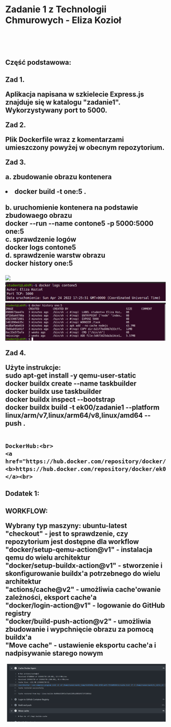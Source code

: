 <h1>Zadanie 1 z Technologii Chmurowych - Eliza Kozioł<h1><br>

<h2>Część podstawowa:<h2>

Zad 1. 

Aplikacja napisana w szkielecie Express.js znajduje się w katalogu "zadanie1". Wykorzystywany port to 5000.<br>

Zad 2.

Plik Dockerfile wraz z komentarzami umieszczony powyżej w obecnym repozytorium. <br>

Zad 3.

a. zbudowanie obrazu kontenera<br>
	<li>docker build -t one:5 . </li><br>
b. uruchomienie kontenera na podstawie zbudowaego obrazu<br>
	docker --run --name contone5 -p 5000:5000 one:5<br>
c. sprawdzenie logów<br>
	docker logs contone5<br>
d. sprawdzenie warstw obrazu<br>
	docker history one:5<br>

<img src="img/okno_przeglądarki.png" />
<img src="img/logi.png" />
<img src="img/warstwy.png" />

Zad 4.

Użyte instrukcje:<br>
	sudo apt-get install -y qemu-user-static<br>
	docker buildx create --name taskbuilder<br>
	docker buildx use taskbuilder<br>
	docker buildx inspect --bootstrap<br>
	docker buildx build -t ek00/zadanie1 --platform linux/arm/v7,linux/arm64/v8,linux/amd64 --push .<br><br>
	
	DockerHub:<br>
	<a href="https://hub.docker.com/repository/docker/ek00/zadanie1"><b>https://hub.docker.com/repository/docker/ek00/zadanie1</b></a><br>

<h2>Dodatek 1:<h2>	

WORKFLOW: <br>

Wybrany typ maszyny: ubuntu-latest<br>
"checkout" - jest to sprawdzenie, czy repozytorium jest dostępne dla workflow<br>
"docker/setup-qemu-action@v1" - instalacja qemu do wielu architektur<br>
"docker/setup-buildx-action@v1" - stworzenie i skonfigurowanie buildx'a potrzebnego do wielu architektur<br>
"actions/cache@v2" - umożliwia cache'owanie zależności, eksport cache'a<br>
"docker/login-action@v1" - logowanie do GitHub registry<br>
"docker/build-push-action@v2" - umożliwia zbudowanie i wypchnięcie obrazu za pomocą buildx'a<br>
"Move cache" - ustawienie eksportu cache'a i nadpisywanie starego nowym<br>

<img src="img/cache.png" />
